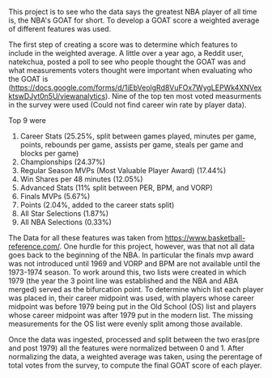 This project is to see who the data says the greatest NBA player of all time is, the NBA's GOAT for short. To develop a GOAT score a weighted average of different features was used. 

The first step of creating a score was to determine which features to include in the weighted average. A little over a year ago, a Reddit user, natekchua, posted a poll  to see who people thought the GOAT was and what measurements voters thought were important when evaluating who the GOAT is (https://docs.google.com/forms/d/1iEbVeolgRd8VuFOx7WygLEPWk4XNVexktswDJyt0n5U/viewanalytics). Nine of the top ten most voted measurments in the survey were used (Could not find career win rate by player data).

Top 9 were 
1. Career Stats (25.25%, split between games played, minutes per game, points, rebounds per game, assists per game, steals per game and blocks per game)
2. Championships (24.37%)
3. Regular Season MVPs (Most Valuable Player Award) (17.44%)
4. Win Shares per 48 minutes (12.05%)
5. Advanced Stats (11% split between PER, BPM, and VORP)
6. Finals MVPs (5.67%)
7. Points (2.04%, added to the career stats split)
8. All Star Selections (1.87%)
9. All NBA Selections (0.33%)

The Data for all these features was taken from https://www.basketball-reference.com/. One hurdle for this project, however, was that not all data goes back to the beginning of the NBA. In particular the finals mvp award was not introduced until 1969 and VORP and BPM are not available until the 1973-1974 season. To work around this, two lists were created in which 1979 (the year the 3 point line was established and the NBA and ABA merged) served as the bifurcation point. To determine which list each player was placed in, their career midpoint was used, with players whose career midpoint was before 1979 being put in the Old School (OS) list and players whose career midpoint was after 1979 put in the modern list. The missing measurements for the OS list were evenly split among those available. 

Once the data was ingested, processed and split between the two eras(pre and post 1979) all the features were normalized between 0 and 1. After normalizing the data, a weighted average was taken, using the perentage of total votes from the survey, to compute the final GOAT score of each player.